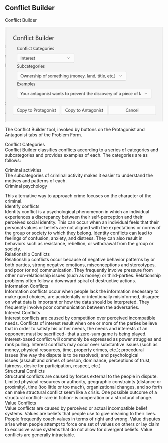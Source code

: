 ## Conflict Builder ##
Conflict Builder <br/>


![](Clipboard-Image-177.png)



The Conflict Builder tool, invoked by buttons on the Protagonist and Antagonist tabs of the Problem Form. <br/>

Conflict Categories <br/>
Conflict Builder classifies conflicts according to a series of categories and subcategories and provides examples of each. The categories are as follows: <br/>

Criminal activities <br/>
The subcategories of criminal activity makes it easier to understand the motives and patterns of each. <br/>
Criminal psychology <br/>

This alternative way to approach crime focuses on the character of the criminal. <br/>
Identify conflicts <br/>
Identity conflict is a psychological phenomenon in which an individual experiences a discrepancy between their self-perception and their perceived social identity. This can occur when an individual feels that their personal values or beliefs are not aligned with the expectations or norms of the group or society to which they belong. Identity conflicts can lead to feelings of confusion, anxiety, and distress. They can also result in behaviors such as resistance, rebellion, or withdrawal from the group or society. <br/>
Relationship Conflicts <br/>
Relationship conflicts occur because of negative behavior patterns by or both parties,  strong negative emotions, misconceptions and stereotypes, and poor (or no) communication. They frequently involve pressure from other non-relationship issues (such as money) or third-parties. Relationship problems often follow a downward spiral of destructive actions.  <br/>
Information Conflicts <br/>
Information conflicts occur when people lack the information necessary to make good choices, are accidentally or intentionally misinformed, disagree on what data is important or how the data  should be interpreted. They frequently involve poor communication between the adversaries. <br/>
Interest Conflicts <br/>
Interest conflicts are caused by competition over perceived incompatible needs. Conflicts of interest result when one or more of the parties believe that in order to satisfy his or her needs, the needs and interests of an opponent must be sacrificed- that a zero-sum game is being played. Interest-based conflict will commonly be expressed as power struggles and rank pulling. Interest conflicts may occur over substantive issues (such as money, physical resources, time, property crimes, etc.); procedural issues (the way the dispute is to be resolved); and psychological issues (assault and crimes of person, dominance, perceptions of trust, fairness, desire for participation, respect, etc.) <br/>
Structural Conflicts <br/>
Structural conflicts are caused by forces external to the people in dispute. Limited physical resources or authority, geographic constraints (distance or proximity), time (too little or too much), organizational changes, and so forth can make structural conflict seem like a crisis. One possible outcome of a structural conflict- rare in fiction- is cooperation or a structural change.  <br/>
Value Conflicts <br/>
Value conflicts are caused by perceived or actual incompatible belief systems. Values are beliefs that people use to give meaning to their lives. People frequently coach values in terms of right and wrong. Value disputes arise when people attempt to force one set of values on others or lay claim to exclusive value systems that do not allow for divergent beliefs. Value conflicts are generally intractable. <br/>


